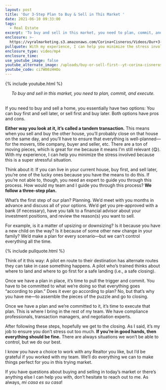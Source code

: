 ```yaml
---
layout: post
title: 'Our 3-Step Plan to Buy & Sell in This Market '
date: 2021-06-10 09:33:00
tags:
  - Real Estate
excerpt: 'To buy and sell in this market, you need to plan, commit, and execute. '
enclosure: >-
  https://vyralmarketing.s3.amazonaws.com/Corina+Cisneros/Videos/Our+3-Step+Plan+to+Buy+%26+Sell+in+This+Market.mp4
pullquote: With my experience, I can help you minimize the stress involved.
enclosure_type: video/mp4
enclosure_time:
use_youtube_image: false
youtube_alternate_image: /uploads/buy-or-sell-first--yt-corina-cisneros-ss.jpg
youtube_code: ci7W00zHHOo
---
```

{% include youtube.html %}

<center><em>To buy and sell in this market, you need to plan, commit, and execute.</em></center>

<center>&nbsp;</center>

If you need to buy and sell a home, you essentially have two options: You can buy first and sell later, or sell first and buy later. Both options have pros and cons.&nbsp;

**Either way you look at it, it’s called a tandem transaction.** This means when you sell and buy the other house, you’ll probably close on that house on the same day, and you’ll have to ensure that everything is well-planned—for the movers, title company, buyer and seller, etc. There are a ton of moving pieces, which is great for me because it means I’m still relevant (😋). With my experience, I can help you minimize the stress involved because this is a super stressful situation.&nbsp;

Think about it: If you can live in your current house, buy first, and sell later, you’re one of the lucky ones because you have the means to do this. If you’re not able to, though, you need an expert to guide you through this process. How would my team and I guide you through this process? **We follow a three-step plan.**

What’s the first step of our plan? Planning. We’d meet with you months in advance and discuss all of your options. We’d get you pre-approved with a bank (if necessary), have you talk to a financial advisor about your investment positions, and review the reason(s) you want to sell.&nbsp;

For example, is it a matter of upsizing or downsizing? Is it because you have a new child on the way? Is it because of some other new change in your family? We’d make a plan for every scenario—but we can’t control everything all the time.&nbsp;

{% include pullquote.html %}

Think of it this way: A pilot en route to their destination has alternate routes they can take in case something happens. A pilot who’s trained thinks about where to land and where to go first for a safe landing (i.e., a safe closing).&nbsp;

Once we have a plan in place, it’s time to pull the trigger and commit. You have to be committed to what we’re doing so that everything goes “according to plan.” Does it ever go according to plan? No, but that’s why you have me—to assemble the pieces of the puzzle and go to closing.&nbsp;

Once we have a plan and we’re committed to it, it’s time to execute that plan. This is where I bring in the rest of my team. We have compliance professionals, transaction managers, and negotiation experts.

After following these steps, hopefully we get to the closing. As I said, it’s my job to ensure you don’t stress out too much. **If you’re in good hands, then everything should be fine.** There are always situations we won’t be able to control, but we do our best.&nbsp;

I know you have a choice to work with any Realtor you like, but I’d be grateful if you worked with my team. We’ll do everything we can to make things perfect for you in this trying market.&nbsp;

If you have questions about buying and selling in today’s market or there’s anything else I can help you with, don’t hesitate to reach out to me. As always, *mi casa es su casa*\!

&nbsp;
